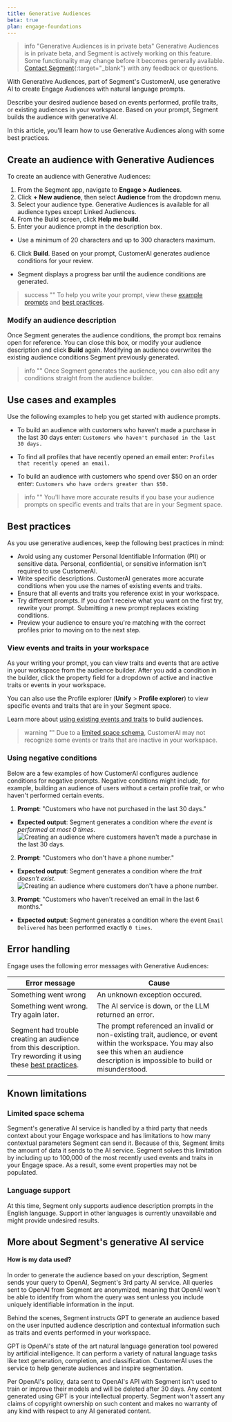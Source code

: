 ```yaml
---
title: Generative Audiences
beta: true
plan: engage-foundations
---
```

 
> info "Generative Audiences is in private beta"
> Generative Audiences is in private beta, and Segment is actively working on this feature. Some functionality may change before it becomes generally available. [Contact Segment](https://segment.com/help/contact/){:target="_blank"} with any feedback or questions.

With Generative Audiences, part of Segment's CustomerAI, use generative AI to create Engage Audiences with natural language prompts. 

Describe your desired audience based on events performed, profile traits, or existing audiences in your workspace. Based on your prompt, Segment builds the audience with generative AI.

In this article, you'll learn how to use Generative Audiences along with some best practices.
 
## Create an audience with Generative Audiences 

To create an audience with Generative Audiences: 

1. From the Segment app, navigate to **Engage > Audiences**.
2. Click **+ New audience**, then select **Audience** from the dropdown menu.
3. Select your audience type. Generative Audiences is available for all audience types except Linked Audiences.
4. From the Build screen, click **Help me build**.
5. Enter your audience prompt in the description box. 
- Use a minimum of 20 characters and up to 300 characters maximum. 
6. Click **Build**. Based on your prompt, CustomerAI generates audience conditions for your review. 
- Segment displays a progress bar until the audience conditions are generated.

> success ""
> To help you write your prompt, view these [example prompts](#use-cases-and-examples) and [best practices](#best-practices).

### Modify an audience description 

Once Segment generates the audience conditions, the prompt box remains open for reference. You can close this box, or modify your audience description and click **Build** again. Modifying an audience overwrites the existing audience conditions Segment previously generated. 

> info ""
> Once Segment generates the audience, you can also edit any conditions straight from the audience builder. 

## Use cases and examples

Use the following examples to help you get started with audience prompts. 

- To build an audience with customers who haven't made a purchase in the last 30 days enter: `Customers who haven't purchased in the last 30 days.` 

- To find all profiles that have recently opened an email enter: `Profiles that recently opened an email.`

- To build an audience with customers who spend over $50 on an order enter: `Customers who have orders greater than $50.`

> info ""
> You'll have more accurate results if you base your audience prompts on specific events and traits that are in your Segment space.

## Best practices

As you use generative audiences, keep the following best practices in mind:

- Avoid using any customer Personal Identifiable Information (PII) or sensitive data. Personal, confidential, or sensitive information isn't required to use CustomerAI. 
- Write specific descriptions. CustomerAI generates more accurate conditions when you use the names of existing events and traits. 
- Ensure that all events and traits you reference exist in your workspace.
- Try different prompts. If you don't receive what you want on the first try, rewrite your prompt. Submitting a new prompt replaces existing conditions.
- Preview your audience to ensure you're matching with the correct profiles prior to moving on to the next step.

### View events and traits in your workspace

As your writing your prompt, you can view traits and events that are active in your workspace from the audience builder. After you add a condition in the builder, click the property field for a dropdown of active and inactive traits or events in your workspace. 

You can also use the Profile explorer (**Unify** > **Profile explorer**) to view specific events and traits that are in your Segment space. 

Learn more about [using existing events and traits](/docs/engage/audiences/#building-an-audience) to build audiences. 

> warning ""
> Due to a [limited space schema](#limited-space-schema), CustomerAI may not recognize some events or traits that are inactive in your workspace. 

### Using negative conditions 

Below are a few examples of how CustomerAI configures audience conditions for negative prompts. Negative conditions might include, for example, building an audience of users without a certain profile trait, or who haven't performed certain events.  

1. **Prompt**: "Customers who have not purchased in the last 30 days."
- **Expected output**: Segment generates a condition where *the event is performed at most 0 times*.
![Creating an audience where customers haven't made a purchase in the last 30 days.](/docs/engage/images/No-purchases.png)


2. **Prompt**: "Customers who don't have a phone number."
- **Expected output**: Segment generates a condition where *the trait doesn't exist*.
![Creating an audience where customers don't have a phone number.](/docs/engage/images/phone-doesn't-exist.png)


3. **Prompt**: "Customers who haven't received an email in the last 6 months."
- **Expected output**: Segment generates a condition where the event `Email Delivered` has been performed exactly `0 times`.

<!-- add image -->

## Error handling

Engage uses the following error messages with Generative Audiences:

| Error message        | Cause                  |
|---------------------------|---------------------------------------|
| Something went wrong      | An unknown exception occured.                  |
| Something went wrong. Try again later. | The AI service is down, or the LLM returned an error. |
| Segment had trouble creating an audience from this description. Try rewording it using these [best practices](#best-practices). | The prompt referenced an invalid or non-existing trait, audience, or event within the workspace. You may also see this when an audience description is impossible to build or misunderstood. |

## Known limitations

### Limited space schema 

Segment's generative AI service is handled by a third party that needs context about your Engage workspace and has limitations to how many contextual parameters Segment can send it. Because of this, Segment limits the amount of data it sends to the AI service. Segment solves this limitation by including up to 100,000 of the most recently used events and traits in your Engage space. As a result, some event properties may not be populated.

### Language support

At this time, Segment only supports audience description prompts in the English language. Support in other languages is currently unavailable and might provide undesired results. 


## More about Segment's generative AI service

#### How is my data used?

In order to generate the audience based on your description, Segment sends your query to OpenAI, Segment's 3rd party AI service. All queries sent to OpenAI from Segment are anonymized, meaning that OpenAI won't be able to identify from whom the query was sent unless you include uniquely identifiable information in the input.

Behind the scenes, Segment instructs GPT to generate an audience based on the user inputted audience description and contextual information such as traits and events performed in your workspace.

GPT is OpenAI's state of the art natural language generation tool powered by artificial intelligence. It can perform a variety of natural language tasks like text generation, completion, and classification. CustomerAI uses the service to help generate audiences and inspire segmentation.

Per OpenAI's policy, data sent to OpenAI's API with Segment isn't used to train or improve their models and will be deleted after 30 days. Any content generated using GPT is your intellectual property. Segment won't assert any claims of copyright ownership on such content and makes no warranty of any kind with respect to any AI generated content.